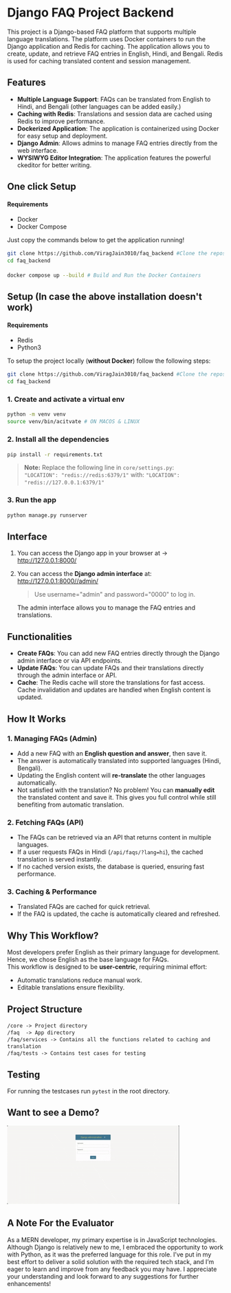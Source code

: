 # Django FAQ Project Backend

This project is a Django-based FAQ platform that supports multiple language translations. The platform uses Docker containers to run the Django application and Redis for caching. The application allows you to create, update, and retrieve FAQ entries in English, Hindi, and Bengali. Redis is used for caching translated content and session management.

## Features

- **Multiple Language Support**: FAQs can be translated from English to Hindi, and Bengali (other languages can be added easily.)
- **Caching with Redis**: Translations and session data are cached using Redis to improve performance.
- **Dockerized Application**: The application is containerized using Docker for easy setup and deployment.
- **Django Admin**: Allows admins to manage FAQ entries directly from the web interface.
- **WYSIWYG Editor Integration**: The application features the powerful ckeditor for better writing.

## One click Setup
#### Requirements
- Docker
- Docker Compose 

Just copy the commands below to get the application running!

```bash
git clone https://github.com/ViragJain3010/faq_backend #Clone the repository
cd faq_backend

docker compose up --build # Build and Run the Docker Containers
```

## Setup (In case the above installation doesn't work)
#### Requirements
- Redis
- Python3

To setup the project locally (**without Docker**) follow the following steps:
```bash
git clone https://github.com/ViragJain3010/faq_backend #Clone the repository
cd faq_backend
```

### 1. Create and activate a virtual env

```bash
python -m venv venv
source venv/bin/acitvate # ON MACOS & LINUX
```

### 2. Install all the dependencies

```bash
pip install -r requirements.txt  
```

>**Note:** Replace the following line in `core/settings.py`:  
`
"LOCATION": "redis://redis:6379/1"
`
with:
`
"LOCATION": "redis://127.0.0.1:6379/1"
`  

### 3. Run the app
```bash
python manage.py runserver
```

## Interface

1. You can access the Django app in your browser at -> http://127.0.0.1:8000/

2. You can access the **Django admin interface** at: http://127.0.0.1:8000//admin/

    > Use username="admin" and password="0000" to log in.

    The admin interface allows you to manage the FAQ entries and translations.

## Functionalities
- **Create FAQs**: You can add new FAQ entries directly through the Django admin interface or via API endpoints.
- **Update FAQs**: You can update FAQs and their translations directly through the admin interface or API.
- **Cache**: The Redis cache will store the translations for fast access. Cache invalidation and updates are handled when English content is updated.

## How It Works  

### 1. Managing FAQs (Admin)  
- Add a new FAQ with an **English question and answer**, then save it.  
- The answer is automatically translated into supported languages (Hindi, Bengali).  
- Updating the English content will **re-translate** the other languages automatically.  
- Not satisfied with the translation? No problem! You can **manually edit** the translated content and save it. This gives you full control while still benefiting from automatic translation. 

### 2. Fetching FAQs (API)  
- The FAQs can be retrieved via an API that returns content in multiple languages.
- If a user requests FAQs in Hindi (`/api/faqs/?lang=hi`), the cached translation is served instantly.  
- If no cached version exists, the database is queried, ensuring fast performance.  

### 3. Caching & Performance  
- Translated FAQs are cached for quick retrieval.  
- If the FAQ is updated, the cache is automatically cleared and refreshed.  

## Why This Workflow?  

Most developers prefer English as their primary language for development. Hence, we chose English as the base language for FAQs.  
This workflow is designed to be **user-centric**, requiring minimal effort:  
- Automatic translations reduce manual work.  
- Editable translations ensure flexibility.  

## Project Structure

```
/core -> Project directory
/faq  -> App directory
/faq/services -> Contains all the functions related to caching and translation
/faq/tests -> Contains test cases for testing
```

## Testing
For running the testcases run `pytest` in the root directory.

## Want to see a Demo?

![FAQ Demo](./asset/demo.gif)

## A Note For the Evaluator

As a MERN developer, my primary expertise is in JavaScript technologies. Although Django is relatively new to me, I embraced the opportunity to work with Python, as it was the preferred language for this role. I’ve put in my best effort to deliver a solid solution with the required tech stack, and I’m eager to learn and improve from any feedback you may have. I appreciate your understanding and look forward to any suggestions for further enhancements!